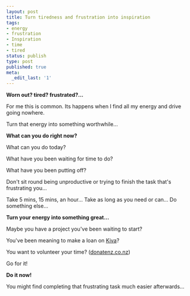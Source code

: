 ```yaml
---
layout: post
title: Turn tiredness and frustration into inspiration
tags:
- energy
- frustration
- Inspiration
- time
- tired
status: publish
type: post
published: true
meta:
  _edit_last: '1'
---
```

**Worn out? tired? frustrated?...**

For me this is common.
Its happens when I find all my energy and drive going nowhere.

Turn that energy into something worthwhile...

**What can you do right now?**

What can you do today?

What have you been waiting for time to do?

What have you been putting off?

Don't sit round being unproductive or trying to finish the task that's frustrating you...

Take 5 mins, 15 mins, an hour... Take as long as you need or can...
Do something else...

**Turn your energy into something great...**

Maybe you have a project you've been waiting to start?

You've been meaning to make a loan on <a href="http://www.kiva.org">Kiva</a>?

You want to volunteer your time? (<a href="http://donatenz.co.nz">donatenz.co.nz</a>)

Go for it!

**Do it now!**

You might find completing that frustrating task much easier afterwards...
